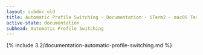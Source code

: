 ```yaml
---
layout: subdoc_old
title: Automatic Profile Switching - Documentation - iTerm2 - macOS Terminal Replacement
active-state: documentation
subhead: Automatic Profile Switching
---
```

{% include 3.2/documentation-automatic-profile-switching.md %}

